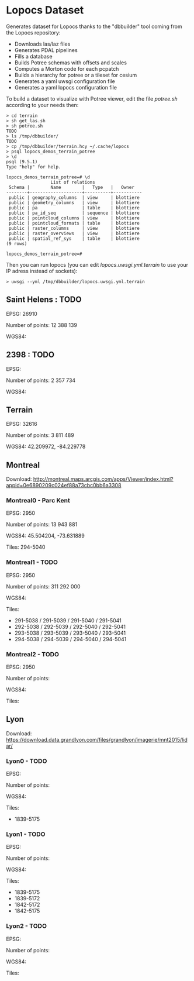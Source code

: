 # Lopocs Dataset


Generates dataset for Lopocs thanks to the "dbbuilder" tool coming from the
Lopocs repository:
- Downloads las/laz files
- Generates PDAL pipelines
- Fills a database
- Builds Potree schemas with offsets and scales
- Computes a Morton code for each pcpatch
- Builds a hierarchy for potree or a tileset for cesium
- Generates a yaml uwsgi configuration file
- Generates a yaml lopocs configuration file

To build a dataset to visualize with Potree viewer, edit the file
*potree.sh* according to your needs then:

```
> cd terrain
> sh get_las.sh
> sh potree.sh
TODO
> ls /tmp/dbbuilder/
TODO
> cp /tmp/dbbuilder/terrain.hcy ~/.cache/lopocs
> psql lopocs_demos_terrain_potree
> \d
psql (9.5.1)
Type "help" for help.

lopocs_demos_terrain_potree=# \d
                 List of relations
 Schema |        Name        |   Type   |   Owner
--------+--------------------+----------+-----------
 public | geography_columns  | view     | blottiere
 public | geometry_columns   | view     | blottiere
 public | pa                 | table    | blottiere
 public | pa_id_seq          | sequence | blottiere
 public | pointcloud_columns | view     | blottiere
 public | pointcloud_formats | table    | blottiere
 public | raster_columns     | view     | blottiere
 public | raster_overviews   | view     | blottiere
 public | spatial_ref_sys    | table    | blottiere
(9 rows)

lopocs_demos_terrain_potree=#
```

Then you can run lopocs (you can edit *lopocs.uwsgi.yml.terrain* to use your
IP adress instead of sockets):

```
> uwsgi --yml /tmp/dbbuilder/lopocs.uwsgi.yml.terrain
```

## Saint Helens : TODO

EPSG: 26910

Number of points: 12 388 139

WGS84:



## 2398 : TODO

EPSG:

Number of points: 2 357 734

WGS84:



## Terrain

EPSG: 32616

Number of points: 3 811 489

WGS84: 42.209972, -84.229778



## Montreal

Download: http://montreal.maps.arcgis.com/apps/Viewer/index.html?appid=0e6890209c024ef88a73cbc0bb6a3308

### Montreal0 - Parc Kent

EPSG: 2950

Number of points: 13 943 881

WGS84: 45.504204, -73.631889

Tiles: 294-5040

### Montreal1 - TODO

EPSG: 2950

Number of points: 311 292 000

WGS84:

Tiles:
- 291-5038 / 291-5039 / 291-5040 / 291-5041
- 292-5038 / 292-5039 / 292-5040 / 292-5041
- 293-5038 / 293-5039 / 293-5040 / 293-5041
- 294-5038 / 294-5039 / 294-5040 / 294-5041

### Montreal2 - TODO

EPSG: 2950

Number of points:

WGS84:

Tiles:



## Lyon

Download: https://download.data.grandlyon.com/files/grandlyon/imagerie/mnt2015/lidar/

### Lyon0 - TODO

EPSG:

Number of points:

WGS84:

Tiles:
- 1839-5175

### Lyon1 - TODO

EPSG:

Number of points:

WGS84:

Tiles:
- 1839-5175
- 1839-5172
- 1842-5172
- 1842-5175

### Lyon2 - TODO

EPSG:

Number of points:

WGS84:

Tiles:
